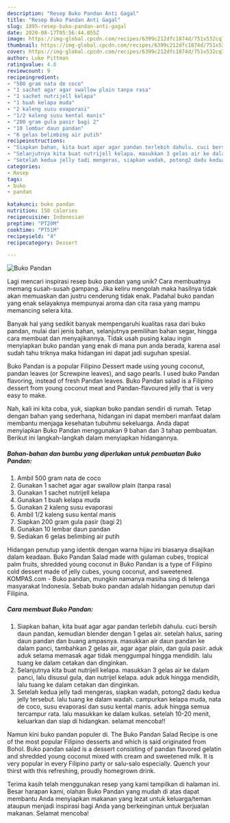 ```yaml
---
description: "Resep Buko Pandan Anti Gagal"
title: "Resep Buko Pandan Anti Gagal"
slug: 1895-resep-buko-pandan-anti-gagal
date: 2020-08-17T05:56:44.055Z
image: https://img-global.cpcdn.com/recipes/6399c212dfc1874d/751x532cq70/buko-pandan-foto-resep-utama.jpg
thumbnail: https://img-global.cpcdn.com/recipes/6399c212dfc1874d/751x532cq70/buko-pandan-foto-resep-utama.jpg
cover: https://img-global.cpcdn.com/recipes/6399c212dfc1874d/751x532cq70/buko-pandan-foto-resep-utama.jpg
author: Luke Pittman
ratingvalue: 4.8
reviewcount: 9
recipeingredient:
- "500 gram nata de coco"
- "1 sachet agar agar swallow plain tanpa rasa"
- "1 sachet nutrijell kelapa"
- "1 buah kelapa muda"
- "2 kaleng susu evaporasi"
- "1/2 kaleng susu kental manis"
- "200 gram gula pasir bagi 2"
- "10 lembar daun pandan"
- "6 gelas belimbing air putih"
recipeinstructions:
- "Siapkan bahan, kita buat agar agar pandan terlebih dahulu. cuci bersih daun pandan, kemudian blender dengan 1 gelas air. setelah halus, saring daun pandan dan buang ampasnya. masukkan air daun pandan ke dalam panci, tambahkan 2 gelas air, agar agar plain, dan gula pasir. aduk aduk selama memasak agar tidak menggumpal hingga mendidih. lalu tuang ke dalam cetakan dan dinginkan."
- "Selanjutnya kita buat nutrijell kelapa. masukkan 3 gelas air ke dalam panci, lalu disusul gula, dan nutrijel kelapa. aduk aduk hingga mendidih, lalu tuang ke dalam cetakan dan dinginkan."
- "Setelah kedua jelly tadi mengeras, siapkan wadah, potong2 dadu kedua jelly tersebut. lalu tuang ke dalam wadah. campurkan kelapa muda, nata de coco, susu evaporasi dan susu kental manis. aduk hingga semua tercampur rata. lalu masukkan ke dalam kulkas. setelah 10-20 menit, keluarkan dan siap di hidangkan. selamat mencoba!!"
categories:
- Resep
tags:
- buko
- pandan

katakunci: buko pandan 
nutrition: 158 calories
recipecuisine: Indonesian
preptime: "PT20M"
cooktime: "PT51M"
recipeyield: "4"
recipecategory: Dessert

---
```



![Buko Pandan](https://img-global.cpcdn.com/recipes/6399c212dfc1874d/751x532cq70/buko-pandan-foto-resep-utama.jpg)

Lagi mencari inspirasi resep buko pandan yang unik? Cara membuatnya memang susah-susah gampang. Jika keliru mengolah maka hasilnya tidak akan memuaskan dan justru cenderung tidak enak. Padahal buko pandan yang enak selayaknya mempunyai aroma dan cita rasa yang mampu memancing selera kita.

Banyak hal yang sedikit banyak mempengaruhi kualitas rasa dari buko pandan, mulai dari jenis bahan, selanjutnya pemilihan bahan segar, hingga cara membuat dan menyajikannya. Tidak usah pusing kalau ingin menyiapkan buko pandan yang enak di mana pun anda berada, karena asal sudah tahu triknya maka hidangan ini dapat jadi suguhan spesial.

Buko Pandan is a popular Filipino Dessert made using young coconut, pandan leaves (or Screwpine leaves), and sago pearls. I used buko Pandan flavoring, instead of fresh Pandan leaves. Buko Pandan salad is a Filipino dessert from young coconut meat and Pandan-flavoured jelly that is very easy to make.


Nah, kali ini kita coba, yuk, siapkan buko pandan sendiri di rumah. Tetap dengan bahan yang sederhana, hidangan ini dapat memberi manfaat dalam membantu menjaga kesehatan tubuhmu sekeluarga. Anda dapat menyiapkan Buko Pandan menggunakan 9 bahan dan 3 tahap pembuatan. Berikut ini langkah-langkah dalam menyiapkan hidangannya.

<!--inarticleads1-->

##### Bahan-bahan dan bumbu yang diperlukan untuk pembuatan Buko Pandan:

1. Ambil 500 gram nata de coco
1. Gunakan 1 sachet agar agar swallow plain (tanpa rasa)
1. Gunakan 1 sachet nutrijell kelapa
1. Gunakan 1 buah kelapa muda
1. Gunakan 2 kaleng susu evaporasi
1. Ambil 1/2 kaleng susu kental manis
1. Siapkan 200 gram gula pasir (bagi 2)
1. Gunakan 10 lembar daun pandan
1. Sediakan 6 gelas belimbing air putih


Hidangan penutup yang identik dengan warna hijau ini biasanya disajikan dalam keadaan. Buko Pandan Salad made with gulaman cubes, tropical palm fruits, shredded young coconut in Buko Pandan is a type of Filipino cold dessert made of jelly cubes, young coconut, and sweetened. KOMPAS.com - Buko pandan, mungkin namanya masiha sing di telenga masyarakat Indonesia. Sebab buko pandan adalah hidangan penutup dari Filipina. 

<!--inarticleads2-->

##### Cara membuat Buko Pandan:

1. Siapkan bahan, kita buat agar agar pandan terlebih dahulu. cuci bersih daun pandan, kemudian blender dengan 1 gelas air. setelah halus, saring daun pandan dan buang ampasnya. masukkan air daun pandan ke dalam panci, tambahkan 2 gelas air, agar agar plain, dan gula pasir. aduk aduk selama memasak agar tidak menggumpal hingga mendidih. lalu tuang ke dalam cetakan dan dinginkan.
1. Selanjutnya kita buat nutrijell kelapa. masukkan 3 gelas air ke dalam panci, lalu disusul gula, dan nutrijel kelapa. aduk aduk hingga mendidih, lalu tuang ke dalam cetakan dan dinginkan.
1. Setelah kedua jelly tadi mengeras, siapkan wadah, potong2 dadu kedua jelly tersebut. lalu tuang ke dalam wadah. campurkan kelapa muda, nata de coco, susu evaporasi dan susu kental manis. aduk hingga semua tercampur rata. lalu masukkan ke dalam kulkas. setelah 10-20 menit, keluarkan dan siap di hidangkan. selamat mencoba!!


Namun kini buko pandan populer di. The Buko Pandan Salad Recipe is one of the most popular Filipino desserts and which is said originated from Bohol. Buko pandan salad is a dessert consisting of pandan flavored gelatin and shredded young coconut mixed with cream and sweetened milk. It is very popular in every Filipino party or salu-salo especially. Quench your thirst with this refreshing, proudly homegrown drink. 

Terima kasih telah menggunakan resep yang kami tampilkan di halaman ini. Besar harapan kami, olahan Buko Pandan yang mudah di atas dapat membantu Anda menyiapkan makanan yang lezat untuk keluarga/teman ataupun menjadi inspirasi bagi Anda yang berkeinginan untuk berjualan makanan. Selamat mencoba!
